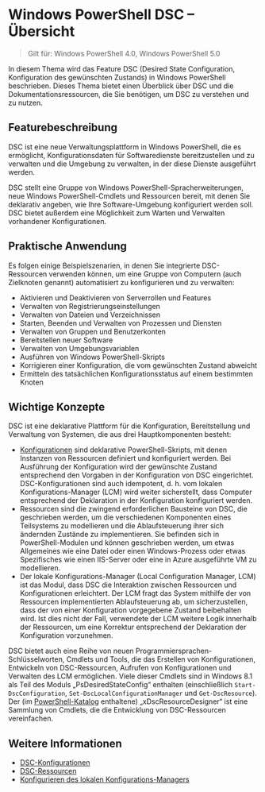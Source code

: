 # Windows PowerShell DSC – Übersicht 

> Gilt für: Windows PowerShell 4.0, Windows PowerShell 5.0

In diesem Thema wird das Feature DSC (Desired State Configuration, Konfiguration des gewünschten Zustands) in Windows PowerShell beschrieben. Dieses Thema bietet einen Überblick über DSC und die Dokumentationsressourcen, die Sie benötigen, um DSC zu verstehen und zu nutzen.

## Featurebeschreibung
DSC ist eine neue Verwaltungsplattform in Windows PowerShell, die es ermöglicht, Konfigurationsdaten für Softwaredienste bereitzustellen und zu verwalten und die Umgebung zu verwalten, in der diese Dienste ausgeführt werden.

DSC stellt eine Gruppe von Windows PowerShell-Spracherweiterungen, neue Windows PowerShell-Cmdlets und Ressourcen bereit, mit denen Sie deklarativ angeben, wie Ihre Software-Umgebung konfiguriert werden soll. DSC bietet außerdem eine Möglichkeit zum Warten und Verwalten vorhandener Konfigurationen.

## Praktische Anwendung
Es folgen einige Beispielszenarien, in denen Sie integrierte DSC-Ressourcen verwenden können, um eine Gruppe von Computern (auch Zielknoten genannt) automatisiert zu konfigurieren und zu verwalten:

* Aktivieren und Deaktivieren von Serverrollen und Features
* Verwalten von Registrierungseinstellungen
* Verwalten von Dateien und Verzeichnissen
* Starten, Beenden und Verwalten von Prozessen und Diensten
* Verwalten von Gruppen und Benutzerkonten
* Bereitstellen neuer Software
* Verwalten von Umgebungsvariablen
* Ausführen von Windows PowerShell-Skripts
* Korrigieren einer Konfiguration, die vom gewünschten Zustand abweicht
* Ermitteln des tatsächlichen Konfigurationsstatus auf einem bestimmten Knoten

## Wichtige Konzepte
DSC ist eine deklarative Plattform für die Konfiguration, Bereitstellung und Verwaltung von Systemen, die aus drei Hauptkomponenten besteht:

* [Konfigurationen](configurations.md) sind deklarative PowerShell-Skripts, mit denen Instanzen von Ressourcen definiert und konfiguriert werden. Bei Ausführung der Konfiguration wird der gewünschte Zustand entsprechend den Vorgaben in der Konfiguration von DSC eingerichtet. DSC-Konfigurationen sind auch idempotent, d. h. vom lokalen Konfigurations-Manager (LCM) wird weiter sicherstellt, dass Computer entsprechend der Deklaration in der Konfiguration konfiguriert werden.
* Ressourcen sind die zwingend erforderlichen Bausteine von DSC, die geschrieben werden, um die verschiedenen Komponenten eines Teilsystems zu modellieren und die Ablaufsteuerung ihrer sich ändernden Zustände zu implementieren. Sie befinden sich in PowerShell-Modulen und können geschrieben werden, um etwas Allgemeines wie eine Datei oder einen Windows-Prozess oder etwas Spezifisches wie einen IIS-Server oder eine in Azure ausgeführte VM zu modellieren.
* Der lokale Konfigurations-Manager (Local Configuration Manager, LCM) ist das Modul, dass DSC die Interaktion zwischen Ressourcen und Konfigurationen erleichtert. Der LCM fragt das System mithilfe der von Ressourcen implementierten Ablaufsteuerung ab, um sicherzustellen, dass der von einer Konfiguration vorgegebene Zustand beibehalten wird. Ist dies nicht der Fall, verwendete der LCM weitere Logik innerhalb der Ressourcen, um eine Korrektur entsprechend der Deklaration der Konfiguration vorzunehmen. 

DSC bietet auch eine Reihe von neuen Programmiersprachen-Schlüsselworten, Cmdlets und Tools, die das Erstellen von Konfigurationen, Entwickeln von DSC-Ressourcen, Aufrufen von Konfigurationen und Verwalten des LCM ermöglichen. Viele dieser Cmdlets sind in Windows 8.1 als Teil des Moduls „PsDesiredStateConfig“ enthalten (einschließlich `Start-DscConfiguration`, `Set-DscLocalConfigurationManager` und `Get-DscResource`). Der (im [PowerShell-Katalog](https://www.powershellgallery.com/packages/xDSCResourceDesigner/) enthaltene) „xDscResourceDesigner“ ist eine Sammlung von Cmdlets, die die Entwicklung von DSC-Ressourcen vereinfachen.

## Weitere Informationen
* [DSC-Konfigurationen](configurations.md)
* [DSC-Ressourcen](resources.md)
* [Konfigurieren des lokalen Konfigurations-Managers](metaconfig.md)

<!--HONumber=Feb16_HO4-->
